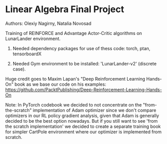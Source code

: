 # Linear Algebra Final Project
Authors: Olexiy Nagirny, Natalia Novosad

Training of REINFORCE and Advantage Actor-Critic algorithms on LunarLander environment.

1) Needed dependency packages for use of thess code:
torch, ptan, tensorboardX

2) Needed Gym environment to be installed: 'LunarLander-v2' (discrete case).

Huge credit goes to Maxim Lapan's "Deep Reinforcement Learning Hands-On" book as we base our code on his examples:
https://github.com/PacktPublishing/Deep-Reinforcement-Learning-Hands-On


Note: In PyTorch codebook we decided to not concentrate on the "from-the-scratch" implementation of Adam optimizer since we don't compare optimizers in our RL policy gradient analysis, given that Adam is generally decided to be the best option nowadays. But if you still want to see 'from the scratch implementation' we decided to create a separate training book for simpler CartPole environment where our optimizer is implemented from scratch.

